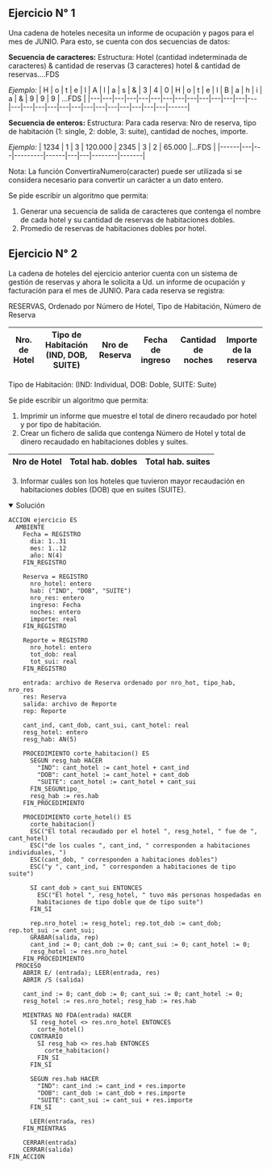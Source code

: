 ## Ejercicio N° 1
Una cadena de hoteles necesita un informe de ocupación y pagos para el mes de JUNIO. Para
esto, se cuenta con dos secuencias de datos:

**Secuencia de caracteres:**
Estructura: Hotel (cantidad indeterminada de caracteres) & cantidad de reservas (3 caracteres)
hotel & cantidad de reservas....FDS

*Ejemplo:*
| H | o | t | e | l | A | l | a | s | & | 3 | 4 | 0 | H | o | t | e | l | B | a | h | i | a | & | 9 | 9 | 9 | …FDS |
|---|---|---|---|---|---|---|---|---|---|---|---|---|---|---|---|---|---|---|---|---|---|---|---|---|---|---|------|

**Secuencia de enteros:**
Estructura: Para cada reserva: Nro de reserva, tipo de habitación (1: single, 2: doble, 3: suite),
cantidad de noches, importe.

*Ejemplo:*
| 1234 | 1 | 3 | 120.000 | 2345 | 3 | 2 | 65.000 |...FDS |
|------|---|---|---------|------|---|---|--------|-------|

Nota: La función ConvertiraNumero(caracter) puede ser utilizada si se considera necesario para
convertir un carácter a un dato entero.

Se pide escribir un algoritmo que permita:
1) Generar una secuencia de salida de caracteres que contenga el nombre de cada hotel y su
cantidad de reservas de habitaciones dobles.
2) Promedio de reservas de habitaciones dobles por hotel.

## Ejercicio N° 2
La cadena de hoteles del ejercicio anterior cuenta con un sistema de gestión de reservas y ahora
le solicita a Ud. un informe de ocupación y facturación para el mes de JUNIO. Para cada reserva
se registra:

RESERVAS, Ordenado por Número de Hotel, Tipo de Habitación, Número de Reserva

| Nro. de Hotel | Tipo de Habitación (IND, DOB, SUITE) | Nro de Reserva | Fecha de ingreso | Cantidad de noches | Importe de la reserva |
|---------------|--------------------------------------|----------------|------------------|--------------------|-----------------------|

Tipo de Habitación: (IND: Individual, DOB: Doble, SUITE: Suite)

Se pide escribir un algoritmo que permita:
1) Imprimir un informe que muestre el total de dinero recaudado por hotel y por tipo de
habitación.
2) Crear un fichero de salida que contenga Número de Hotel y total de dinero recaudado en
habitaciones dobles y suites.

| Nro de Hotel | Total hab. dobles | Total hab. suites |
|--------------|-------------------|-------------------|

3) Informar cuáles son los hoteles que tuvieron mayor recaudación en habitaciones dobles (DOB)
que en suites (SUITE).

<details open>
<summary>Solución</summary>

```
ACCION ejercicio ES
  AMBIENTE
    Fecha = REGISTRO
      dia: 1..31
      mes: 1..12
      año: N(4)
    FIN_REGISTRO

    Reserva = REGISTRO
      nro_hotel: entero
      hab: ("IND", "DOB", "SUITE")
      nro_res: entero
      ingreso: Fecha
      noches: entero
      importe: real
    FIN_REGISTRO

    Reporte = REGISTRO
      nro_hotel: entero
      tot_dob: real
      tot_sui: real
    FIN_REGISTRO

    entrada: archivo de Reserva ordenado por nro_hot, tipo_hab, nro_res
    res: Reserva
    salida: archivo de Reporte
    rep: Reporte

    cant_ind, cant_dob, cant_sui, cant_hotel: real
    resg_hotel: entero
    resg_hab: AN(5)

    PROCEDIMIENTO corte_habitacion() ES
      SEGUN resg_hab HACER
        "IND": cant_hotel := cant_hotel + cant_ind
        "DOB": cant_hotel := cant_hotel + cant_dob
        "SUITE": cant_hotel := cant_hotel + cant_sui
      FIN_SEGUNtipo_
      resg_hab := res.hab
    FIN_PROCEDIMIENTO

    PROCEDIMIENTO corte_hotel() ES
      corte_habitacion()
      ESC("El total recaudado por el hotel ", resg_hotel, " fue de ", cant_hotel)
      ESC("de los cuales ", cant_ind, " corresponden a habitaciones individuales, ")
      ESC(cant_dob, " corresponden a habitaciones dobles")
      ESC("y ", cant_ind, " corresponden a habitaciones de tipo suite")

      SI cant_dob > cant_sui ENTONCES
        ESC("El hotel ", resg_hotel, " tuvo más personas hospedadas en
        habitaciones de tipo doble que de tipo suite")
      FIN_SI

      rep.nro_hotel := resg_hotel; rep.tot_dob := cant_dob; rep.tot_sui := cant_sui;
      GRABAR(salida, rep)
      cant_ind := 0; cant_dob := 0; cant_sui := 0; cant_hotel := 0;
      resg_hotel := res.nro_hotel
    FIN_PROCEDIMIENTO
  PROCESO
    ABRIR E/ (entrada); LEER(entrada, res)
    ABRIR /S (salida)

    cant_ind := 0; cant_dob := 0; cant_sui := 0; cant_hotel := 0;
    resg_hotel := res.nro_hotel; resg_hab := res.hab

    MIENTRAS NO FDA(entrada) HACER
      SI resg_hotel <> res.nro_hotel ENTONCES
        corte_hotel()
      CONTRARIO
        SI resg_hab <> res.hab ENTONCES
          corte_habitacion()
        FIN_SI
      FIN_SI

      SEGUN res.hab HACER
        "IND": cant_ind := cant_ind + res.importe
        "DOB": cant_dob := cant_dob + res.importe
        "SUITE": cant_sui := cant_sui + res.importe
      FIN_SI

      LEER(entrada, res)
    FIN_MIENTRAS

    CERRAR(entrada)
    CERRAR(salida)
FIN_ACCION
```

</details>
